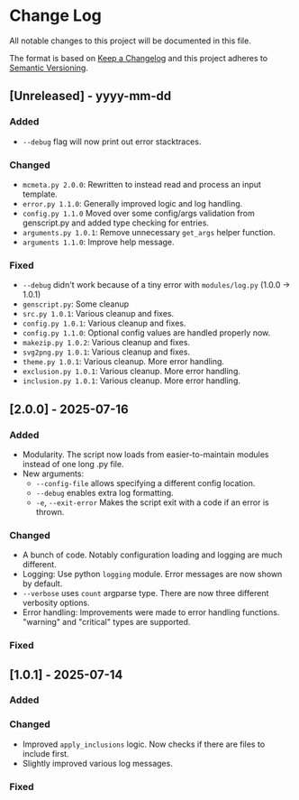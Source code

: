 
# Change Log
All notable changes to this project will be documented in this file.
 
The format is based on [Keep a Changelog](http://keepachangelog.com/)
and this project adheres to [Semantic Versioning](http://semver.org/).
 
## [Unreleased] - yyyy-mm-dd
 
### Added

- `--debug` flag will now print out error stacktraces. 

### Changed

- `mcmeta.py 2.0.0`: Rewritten to instead read and process an input template.
- `error.py 1.1.0`: Generally improved logic and log handling.
- `config.py 1.1.0` Moved over some config/args validation from genscript.py and added type checking for entries.
- `arguments.py 1.0.1`: Remove unnecessary `get_args` helper function.
- `arguments 1.1.0`: Improve help message.
 
### Fixed

- `--debug` didn't work because of a tiny error with `modules/log.py` (1.0.0 -> 1.0.1)
- `genscript.py`: Some cleanup
- `src.py 1.0.1`: Various cleanup and fixes.
- `config.py 1.0.1`: Various cleanup and fixes.
- `config.py 1.1.0`: Optional config values are handled properly now.
- `makezip.py 1.0.2`: Various cleanup and fixes.
- `svg2png.py 1.0.1`: Various cleanup and fixes.
- `theme.py 1.0.1`: Various cleanup. More error handling.
- `exclusion.py 1.0.1`: Various cleanup. More error handling.
- `inclusion.py 1.0.1`: Various cleanup. More error handling.

## [2.0.0] - 2025-07-16
 
### Added

- Modularity. The script now loads from easier-to-maintain modules instead of one long .py file.
- New arguments:
  - `--config-file` allows specifying a different config location.
  - `--debug` enables extra log formatting.
  - `-e`, `--exit-error` Makes the script exit with a code if an error is thrown.

### Changed

- A bunch of code. Notably configuration loading and logging are much different.
- Logging: Use python `logging` module. Error messages are now shown by default.
- `--verbose` uses `count` argparse type. There are now three different verbosity options.
- Error handling: Improvements were made to error handling functions. "warning" and "critical" types are supported.
 
### Fixed
 
## [1.0.1] - 2025-07-14
 
### Added
   
### Changed

- Improved `apply_inclusions` logic. Now checks if there are files to include first.
- Slightly improved various log messages.
 
### Fixed

